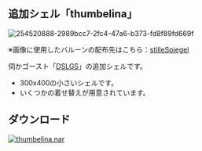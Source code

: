 ## 追加シェル「thumbelina」

![254520888-2989bcc7-2fc4-47a6-b373-fd8f89fd669f](https://github.com/apxxxxxxe/thumbelina-shell/assets/39634779/fe789c2e-bc5a-44f7-bc85-cfea980c9836)

※画像に使用したバルーンの配布先はこちら：[stilleSpiegel](http://stillespiegel.suppa.jp/lady.html)

伺かゴースト「[DSLGS](https://nanachi.sakura.ne.jp/narnaloader/ghost.php?ghost=DSLGS)」の追加シェルです。  
- 300x400の小さいシェルです。
- いくつかの着せ替えが用意されています。

## ダウンロード
[![thumbelina.nar](https://img.shields.io/github/v/release/apxxxxxxe/thumbelina-shell?color=%236E2393&label=thumbelina.nar&logo=github)](https://github.com/apxxxxxxe/thumbelina-shell/releases/latest/download/thumbelina.nar) 
